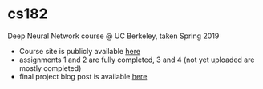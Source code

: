 # cs182
Deep Neural Network course @ UC Berkeley, taken Spring 2019

- Course site is publicly available [here](https://bcourses.berkeley.edu/courses/1478831)
- assignments 1 and 2 are fully completed, 3 and 4 (not yet uploaded are mostly completed)
- final project blog post is available [here](https://medium.com/@dhanush.patel/imagesegmentation-6950eb534d05)

